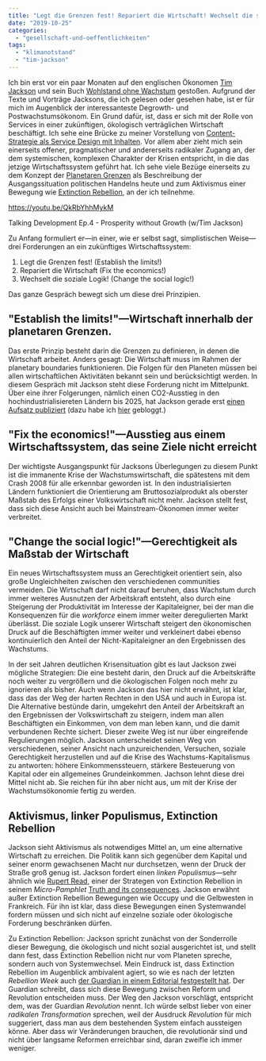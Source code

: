 ```yaml
---
title: "Legt die Grenzen fest! Repariert die Wirtschaft! Wechselt die soziale Logik!–Ein Interview mit dem Ökonomen Tim Jackson"
date: "2019-10-25"
categories: 
  - "gesellschaft-und-oeffentlichkeiten"
tags: 
  - "klimanotstand"
  - "tim-jackson"
---
```


Ich bin erst vor ein paar Monaten auf den englischen Ökonomen [Tim Jackson](https://timjackson.org.uk/ "Website von Tim Jackson") und sein Buch [Wohlstand ohne Wachstum](https://www.oekom.de/buch/wohlstand-ohne-wachstum-das-update-9783865818409?p=1) gestoßen. Aufgrund der Texte und Vorträge Jacksons, die ich gelesen oder gesehen habe, ist er für mich im Augenblick der interessanteste Degrowth- und Postwachstumsökonom. Ein Grund dafür, ist, dass er sich mit der Rolle von Services in einer zukünftigen, ökologisch verträglichen Wirtschaft beschäftigt. Ich sehe eine Brücke zu meiner Vorstellung von [Content-Strategie als Service Design mit Inhalten](/lostandfound/content-strategie-als-service-design/). Vor allem aber zieht mich sein einerseits offener, pragmatischer und andererseits radikaler Zugang an, der dem systemischen, komplexen Charakter der Krisen entspricht, in die das jetzige Wirtschaftssystem geführt hat. Ich sehe viele Bezüge einerseits zu dem Konzept der [Planetaren Grenzen](https://www.duh.de/themen/natur/planetare-grenzen/) als Beschreibung der Ausgangssituation politischen Handelns heute und zum Aktivismus einer Bewegung wie [Extinction Rebellion](https://rebellion.earth/), an der ich teilnehme.

https://youtu.be/QkRbYhhMykM

Talking Development Ep.4 - Prosperity without Growth (w/Tim Jackson)

Zu Anfang formuliert er—in einer, wie er selbst sagt, simplistischen Weise—drei Forderungen an ein zukünftiges Wirtschaftssystem:

1. Legt die Grenzen fest! (Establish the limits!)
2. Repariert die Wirtschaft (Fix the economics!)
3. Wechselt die soziale Logik! (Change the social logic!)

Das ganze Gespräch bewegt sich um diese drei Prinzipien.

## "Establish the limits!"—Wirtschaft innerhalb der planetaren Grenzen.

Das erste Prinzip besteht darin die Grenzen zu definieren, in denen die Wirtschaft arbeitet. Anders gesagt: Die Wirtschaft muss im Rahmen der planetary boundaries funktionieren. Die Folgen für den Planeten müssen bei allen wirtschaftlichen Aktivitäten bekannt sein und berücksichtigt werden. In diesem Gespräch mit Jackson steht diese Forderung nicht im Mittelpunkt. Über eine ihrer Folgerungen, nämlich einen CO2-Ausstieg in den hochindustrialisiereten Ländern bis 2025, hat Jackson gerade erst [einen Aufsatz publiziert](https://www.cusp.ac.uk/themes/aetw/zero-carbon-sooner/) (dazu habe ich [hier](/lostandfound/klimaneutralitaet-schon-2025-die-argumente-tim-jacksons/) gebloggt.)

## "Fix the economics!"—Ausstieg aus einem Wirtschaftssystem, das seine Ziele nicht erreicht

Der wichtigste Ausgangspunkt für Jacksons Überlegungen zu diesem Punkt ist die immanente Krise der Wachstumswirtschaft, die spätestens mit dem Crash 2008 für alle erkennbar geworden ist. In den industrialisierten Ländern funktioniert die Orientierung am Bruttosozialprodukt als oberster Maßstab des Erfolgs einer Volkswirtschaft nicht mehr. Jackson stellt fest, dass sich diese Ansicht auch bei Mainstream-Ökonomen immer weiter verbreitet.

## "Change the social logic!"—Gerechtigkeit als Maßstab der Wirtschaft

Ein neues Wirtschaftssystem muss an Gerechtigkeit orientiert sein, also große Ungleichheiten zwischen den verschiedenen communities vermeiden. Die Wirtschaft darf nicht darauf beruhen, dass Wachstum durch immer weiteres Ausnutzen der Arbeitskraft entsteht, also durch eine Steigerung der Produktivität im Interesse der Kapitaleigner, bei der man die Konsequenzen für die _workforce_ einem immer weiter deregulierten Markt überlässt. Die soziale Logik unserer Wirtschaft steigert den ökonomischen Druck auf die Beschäftigten immer weiter und verkleinert dabei ebenso kontinuierlich den Anteil der Nicht-Kapitaleigner an den Ergebnissen des Wachstums.

In der seit Jahren deutlichen Krisensituation gibt es laut Jackson zwei mögliche Strategien: Die eine besteht darin, den Druck auf die Arbeitskräfte noch weiter zu vergrößern und die ökologischen Folgen noch mehr zu ignorieren als bisher. Auch wenn Jackson das hier nicht erwähnt, ist klar, dass das der Weg der harten Rechten in den USA und auch in Europa ist. Die Alternative bestünde darin, umgekehrt den Anteil der Arbeitskraft an den Ergebnissen der Volkswirtschaft zu steigern, indem man allen Beschäftigten ein Einkommen, von dem man leben kann, und die damit verbundenen Rechte sichert. Dieser zweite Weg ist nur über eingreifende Regulierungen möglich. Jackson unterscheidet seinen Weg von verschiedenen, seiner Ansicht nach unzureichenden, Versuchen, soziale Gerechtigkeit herzustellen und auf die Krise des Wachstums-Kapitalismus zu antworten: höhere Einkommenssteuern, stärkere Besteuerung von Kapital oder ein allgemeines Grundeinkommen. Jachson lehnt diese drei Mittel nicht ab. Sie reichen für ihn aber nicht aus, um mit der Krise der Wachstumsökonomie fertig zu werden.

## Aktivismus, linker Populismus, Extinction Rebellion

Jackson sieht Aktivismus als notwendiges Mittel an, um eine alternative Wirtschaft zu erreichen. Die Politik kann sich gegenüber dem Kapital und seiner enorm gewachsenen Macht nur durchsetzen, wenn der Druck der Straße groß genug ist. Jackson fordert einen _linken Populismus_—sehr ähnlich wie [Rupert Read](https://twitter.com/greenrupertread), einer der Strategen von Extinction Rebellion in seinem _Micro-Pamphlet_ [Truth and its consequences](https://drive.google.com/file/d/1VixpmrMDcTbka2TuFt2934s1HNYPTGyZ/view?usp=sharing). Jackson erwähnt außer Extinction Rebellion Bewegungen wie Occupy und die Gelbwesten in Frankreich. Für ihn ist klar, dass diese Bewegungen einen Systemwandel fordern müssen und sich nicht auf einzelne soziale oder ökologische Forderung beschränken dürfen.

Zu Extinction Rebellion: Jackson spricht zunächst von der Sonderrolle dieser Bewegung, die ökologisch und nicht sozial ausgerichtet ist, und stellt dann fest, dass Extinction Rebellion nicht nur vom Planeten spreche, sondern auch von Systemwechsel. Mein Eindruck ist, dass Extinction Rebellion im Augenblick ambivalent agiert, so wie es nach der letzten _Rebellion Week_ auch [der Guardian in einem Editorial festgestellt hat](https://www.theguardian.com/commentisfree/2019/oct/21/the-guardian-view-on-extinction-rebellion-numbers-alone-wont-create-change). Der Guardian schreibt, dass sich diese Bewegung zwischen Reform und Revolution entscheiden muss. Der Weg den Jackson vorschlägt, entspricht dem, was der Guardian _Revolution_ nennt. Ich würde selbst lieber von einer _radikalen Transformation_ sprechen, weil der Ausdruck _Revolution_ für mich suggeriert, dass man aus dem bestehenden System einfach aussteigen könne. Aber dass wir Veränderungen brauchen, die revolutionär sind und nicht über langsame Reformen erreichbar sind, daran zweifle ich immer weniger.
